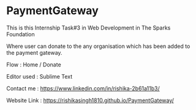 # PaymentGateway
This is this Internship Task#3 in Web Development in The Sparks Foundation

Where user can donate to the any organisation which has been added to the payment gateway.


Flow : Home / Donate


Editor used : Sublime Text


Contact me : https://www.linkedin.com/in/rishika-2b61a11b3/

Website Link : https://rishikasingh1810.github.io/PaymentGateway/
